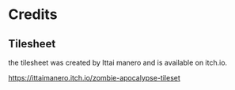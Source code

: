 # Credits

## Tilesheet

the tilesheet was created by Ittai manero and is available on itch.io.

https://ittaimanero.itch.io/zombie-apocalypse-tileset
